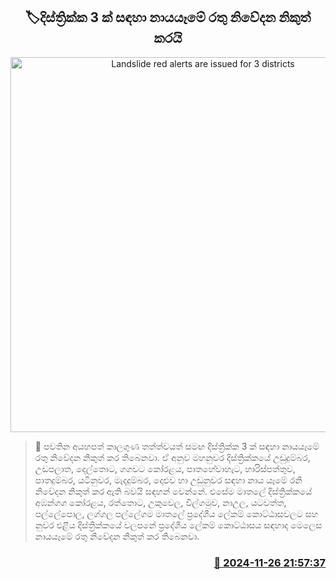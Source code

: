 <p align='center'><b><h2 align='center' title='Landslide red alerts are issued for 3 districts'>🏷දිස්ත්‍රික්ක 3 ක් සඳහා නායයෑමේ රතු නිවේදන නිකුත් කරයි</h2></b></p>
<p align='center'><img src='https://helakuru.sgp1.cdn.digitaloceanspaces.com/esana/images/lib/landslides-new[1].jpg' width='600' alt='Landslide red alerts are issued for 3 districts'></p>

>📝 පවතින අයහපත් කාලගුණ තත්ත්වයත් සමඟ දිස්ත්‍රික්ක 3 ක් සඳහා නායයෑමේ රතු නිවේදන නිකුත් කර තිබෙනවා.
ඒ අනුව මහනුවර දිස්ත්‍රික්කයේ උඩුදුම්බර, ⁠උඩපලාත, දෙල්තොට, ගගවට කෝරළය, ⁠පාතහේවාහැට, හාරිස්පත්තුව, පාතදුම්බර, යටිනුවර, මැදදුම්බර, දොළුව හා උඩුනුවර සඳහා නාය යෑමේ රනි නිවේදන නිකුත් කර ඇති බවයි සඳහන් වෙන්නේ.
එසේම මාතලේ දිස්ත්‍රික්කයේ අඹන්ගග කෝරළය, රත්තොට, උකුවෙල, විල්ගමුව, නාඋල, ⁠යටවත්ත, පල්ලේපොල, ලග්ගල පල්ලේගම මාතලේ ප්‍රදේශීය ලේකම් කොට්ඨාසවලට සහ නුවර එළිය දිස්ත්‍රික්කයේ වලපනේ ප්‍රදේශීය ලේකම් කොට්ඨාසය සඳහාද මෙලෙස නායයෑමේ රතු නිවේදන නිකුත් කර තිබෙනවා.


<h3 align='right'><a href='https://www.helakuru.lk/esana/p/105479/'>📅 2024-11-26 21:57:37</a></h3>
